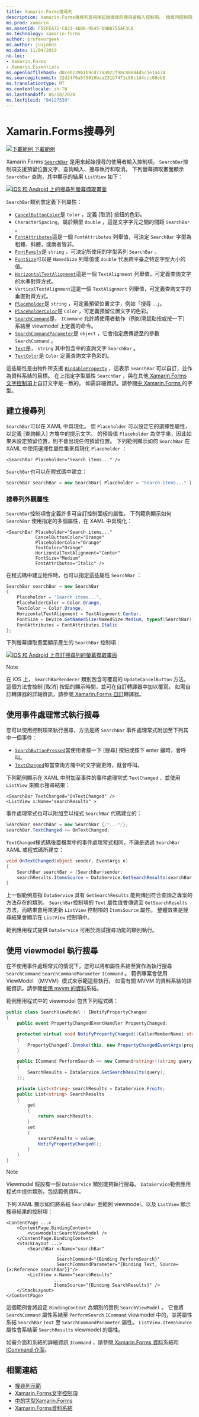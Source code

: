 ```yaml
---
title: Xamarin.Forms搜尋列
description: Xamarin.Forms搜尋列是用來起始搜尋的使用者輸入控制項。 搜尋列控制項支援預留位置文字、查詢輸入、執行和取消。 本文說明如何在 XAML 和程式碼中使用搜尋列。
ms.prod: xamarin
ms.assetId: F5EFEA72-CB23-4DD6-9545-D9BB755AF3CB
ms.technology: xamarin-forms
author: profexorgeek
ms.author: jusjohns
ms.date: 11/04/2019
no-loc:
- Xamarin.Forms
- Xamarin.Essentials
ms.openlocfilehash: d8ceb139b1b9cd77aa922f98c80884d5c3e1a474
ms.sourcegitcommit: 32d2476a5f9016baa231b7471c88c1d4ccc08eb8
ms.translationtype: MT
ms.contentlocale: zh-TW
ms.lasthandoff: 06/18/2020
ms.locfileid: "84127539"
---
```

# <a name="xamarinforms-searchbar"></a>Xamarin.Forms搜尋列

[![下載範例 ](~/media/shared/download.png) 下載範例](https://docs.microsoft.com/samples/xamarin/xamarin-forms-samples/userinterface-searchbardemos/)

Xamarin.Forms [`SearchBar`](xref:Xamarin.Forms.SearchBar) 是用來起始搜尋的使用者輸入控制項。 `SearchBar`控制項支援預留位置文字、查詢輸入、搜尋執行和取消。 下列螢幕擷取畫面顯示 `SearchBar` 查詢，其中顯示的結果 `ListView` 如下：

[![IOS 和 Android 上的搜尋列螢幕擷取畫面](searchbar-images/device-searchbars-cropped.png "IOS 和 Android 上的搜尋列")](searchbar-images/device-searchbars.png#lightbox "IOS 和 Android 上的搜尋列")

`SearchBar`類別會定義下列屬性：

* [`CancelButtonColor`](xref:Xamarin.Forms.SearchBar.CancelButtonColor)是 `Color` ，定義 [取消] 按鈕的色彩。
* `CharacterSpacing`，屬於類型 `double` ，這是文字字元之間的間距 `SearchBar` 。
* [`FontAttributes`](xref:Xamarin.Forms.SearchBar.FontAttributes)這是一個 `FontAttributes` 列舉值，可決定 `SearchBar` 字型為粗體、斜體，或兩者皆非。
* [`FontFamily`](xref:Xamarin.Forms.SearchBar.FontFamily)是 `string` ，可決定所使用的字型系列 `SearchBar` 。
* [`FontSize`](xref:Xamarin.Forms.SearchBar.FontSize)可以是 `NamedSize` 列舉值或 `double` 代表跨平臺之特定字型大小的值。
* [`HorizontalTextAlignment`](xref:Xamarin.Forms.SearchBar.HorizontalTextAlignment)這是一個 `TextAlignment` 列舉值，可定義查詢文字的水準對齊方式。
* `VerticalTextAlignment`這是一個 `TextAlignment` 列舉值，可定義查詢文字的垂直對齊方式。
* [`Placeholder`](xref:Xamarin.Forms.InputView.Placeholder)是 `string` ，可定義預留位置文字，例如「搜尋 ...」。
* [`PlaceholderColor`](xref:Xamarin.Forms.InputView.PlaceholderColor)是 `Color` ，可定義預留位置文字的色彩。
* [`SearchCommand`](xref:Xamarin.Forms.SearchBar.SearchCommand)是， `ICommand` 允許將使用者動作（例如滑鼠點按或按一下）系結至 viewmodel 上定義的命令。
* [`SearchCommandParameter`](xref:Xamarin.Forms.SearchBar.SearchCommandParameter)是 `object` ，它會指定應傳遞至的參數 `SearchCommand` 。
* [`Text`](xref:Xamarin.Forms.InputView.Text)是， `string` 其中包含中的查詢文字 `SearchBar` 。
* [`TextColor`](xref:Xamarin.Forms.InputView.TextColor)是 `Color` 定義查詢文字色彩的。

這些屬性是由物件所支援 [`BindableProperty`](xref:Xamarin.Forms.BindableProperty) ，這表示 `SearchBar` 可以自訂，並作為資料系結的目標。 在上指定字型屬性 `SearchBar` ，與在其他[ Xamarin.Forms 文字控制項](~/xamarin-forms/user-interface/text/index.md)上自訂文字是一致的。 如需詳細資訊，請參閱[中 Xamarin.Forms ](~/xamarin-forms/user-interface/text/fonts.md)的字型。

## <a name="create-a-searchbar"></a>建立搜尋列

`SearchBar`可以在 XAML 中具現化。 您 `Placeholder` 可以設定它的選擇性屬性，以定義 [查詢輸入] 方塊中的提示文字。 的預設值 `Placeholder` 為空字串，因此如果未設定預留位置，則不會出現任何預留位置。 下列範例顯示如何 `SearchBar` 在 XAML 中使用選擇性屬性集來具現化 `Placeholder` ：

```xaml
<SearchBar Placeholder="Search items..." />
```

`SearchBar`也可以在程式碼中建立：

```csharp
SearchBar searchBar = new SearchBar{ Placeholder = "Search items..." };
```

### <a name="searchbar-appearance-properties"></a>搜尋列外觀屬性

`SearchBar`控制項會定義許多可自訂控制面板的屬性。 下列範例顯示如何 `SearchBar` 使用指定的多個屬性，在 XAML 中具現化：

```xaml
<SearchBar Placeholder="Search items..."
           CancelButtonColor="Orange"
           PlaceholderColor="Orange"
           TextColor="Orange"
           HorizontalTextAlignment="Center"
           FontSize="Medium"
           FontAttributes="Italic" />
```

在程式碼中建立物件時，也可以指定這些屬性 `SearchBar` ：

```csharp
SearchBar searchBar = new SearchBar
{
    Placeholder = "Search items...",
    PlaceholderColor = Color.Orange,
    TextColor = Color.Orange,
    HorizontalTextAlignment = TextAlignment.Center,
    FontSize = Device.GetNamedSize(NamedSize.Medium, typeof(SearchBar)),
    FontAttributes = FontAttributes.Italic
};
```

下列螢幕擷取畫面顯示產生的 `SearchBar` 控制項：

[![IOS 和 Android 上自訂搜尋列的螢幕擷取畫面](searchbar-images/device-searchbars-styled-cropped.png "IOS 和 Android 上的自訂搜尋列")](searchbar-images/device-searchbars-styled.png#lightbox "IOS 和 Android 上的自訂搜尋列")

> [!NOTE]
> 在 iOS 上， `SearchBarRenderer` 類別包含可覆寫的 `UpdateCancelButton` 方法。 這個方法會控制 [取消] 按鈕的顯示時間，並可在自訂轉譯器中加以覆寫。 如需自訂轉譯器的詳細資訊，請參閱[ Xamarin.Forms 自訂](~/xamarin-forms/app-fundamentals/custom-renderer/index.md)轉譯器。

## <a name="perform-a-search-with-event-handlers"></a>使用事件處理常式執行搜尋

您可以使用控制項來執行搜尋，方法是將 `SearchBar` 事件處理常式附加至下列其中一個事件：

* [`SearchButtonPressed`](xref:Xamarin.Forms.SearchBar.SearchButtonPressed)當使用者按一下 [搜尋] 按鈕或按下 enter 鍵時，會呼叫。
* [`TextChanged`](xref:Xamarin.Forms.InputView.TextChanged)每當查詢方塊中的文字變更時，就會呼叫。

下列範例顯示在 XAML 中附加至事件的事件處理常式 `TextChanged` ，並使用 `ListView` 來顯示搜尋結果：

```xaml
<SearchBar TextChanged="OnTextChanged" />
<ListView x:Name="searchResults" >
```

事件處理常式也可以附加至以程式 `SearchBar` 代碼建立的：

```csharp
SearchBar searchBar = new SearchBar {/*...*/};
searchBar.TextChanged += OnTextChanged;
```

`TextChanged`程式碼後置檔案中的事件處理常式相同，不論是透過 `SearchBar` XAML 或程式碼所建立：

```csharp
void OnTextChanged(object sender, EventArgs e)
{
    SearchBar searchBar = (SearchBar)sender;
    searchResults.ItemsSource = DataService.GetSearchResults(searchBar.Text);
}
```

上一個範例意指 `DataService` 具有 `GetSearchResults` 能夠傳回符合查詢之專案的方法存在的類別。 `SearchBar`控制項的 `Text` 屬性值會傳遞至 `GetSearchResults` 方法，而結果會用來更新 `ListView` 控制項的 `ItemsSource` 屬性。 整體效果是搜尋結果會顯示在 `ListView` 控制項中。

範例應用程式提供 `DataService` 可用於測試搜尋功能的類別執行。

## <a name="perform-a-search-using-a-viewmodel"></a>使用 viewmodel 執行搜尋

在不使用事件處理常式的情況下，您可以將和屬性系結至實作為執行搜尋 `SearchCommand` `SearchCommandParameter` `ICommand` 。 範例專案會使用 ViewModel （MVVM）模式來示範這些執行。 如需有關 MVVM 的資料系結的詳細資訊，請參閱[使用 mvvm 的資料](~/xamarin-forms/xaml/xaml-basics/data-bindings-to-mvvm.md)系結。

範例應用程式中的 viewmodel 包含下列程式碼：

```csharp
public class SearchViewModel : INotifyPropertyChanged
{
    public event PropertyChangedEventHandler PropertyChanged;

    protected virtual void NotifyPropertyChanged([CallerMemberName] string propertyName = "")
    {
        PropertyChanged?.Invoke(this, new PropertyChangedEventArgs(propertyName));
    }

    public ICommand PerformSearch => new Command<string>((string query) =>
    {
        SearchResults = DataService.GetSearchResults(query);
    });

    private List<string> searchResults = DataService.Fruits;
    public List<string> SearchResults
    {
        get
        {
            return searchResults;
        }
        set
        {
            searchResults = value;
            NotifyPropertyChanged();
        }
    }
}
```

> [!NOTE]
> Viewmodel 假設有一個 `DataService` 類別能夠執行搜尋。 `DataService`範例應用程式中提供類別，包括範例資料。

下列 XAML 顯示如何將系結 `SearchBar` 至範例 viewmodel，以及 `ListView` 顯示搜尋結果的控制項：

```xaml
<ContentPage ...>
    <ContentPage.BindingContext>
        <viewmodels:SearchViewModel />
    </ContentPage.BindingContext>
    <StackLayout ...>
        <SearchBar x:Name="searchBar"
                   ...
                   SearchCommand="{Binding PerformSearch}"
                   SearchCommandParameter="{Binding Text, Source={x:Reference searchBar}}"/>
        <ListView x:Name="searchResults"
                  ...
                  ItemsSource="{Binding SearchResults}" />
    </StackLayout>
</ContentPage>
```

這個範例會將設定 `BindingContext` 為類別的實例 `SearchViewModel` 。 它會將 `SearchCommand` 屬性系結至 `PerformSearch` `ICommand` viewmodel 中的，並將屬性系結 `SearchBar` `Text` 至 `SearchCommandParameter` 屬性。 `ListView.ItemsSource`屬性會系結至 `SearchResults` viewmodel 的屬性。

如需介面和系結的詳細資訊 `ICommand` ，請參閱[ Xamarin.Forms 資料](~/xamarin-forms/app-fundamentals/data-binding/index.md)系結和[ICommand 介面](~/xamarin-forms/app-fundamentals/data-binding/commanding.md)。

## <a name="related-links"></a>相關連結

* [搜尋列示範](https://docs.microsoft.com/samples/xamarin/xamarin-forms-samples/userinterface-searchbardemos/)
* [Xamarin.Forms文字控制項](~/xamarin-forms/user-interface/text/index.md)
* [中的字型Xamarin.Forms](~/xamarin-forms/user-interface/text/fonts.md)
* [Xamarin.Forms資料系結](~/xamarin-forms/app-fundamentals/data-binding/index.md)
